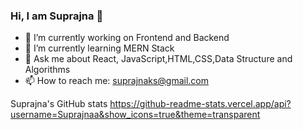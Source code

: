 ### Hi, I am Suprajna 👋

- 🔭 I’m currently working on Frontend and Backend
- 🌱 I’m currently learning MERN Stack
- 💬 Ask me about React, JavaScript,HTML,CSS,Data Structure and Algorithms
- 📫 How to reach me: suprajnaks@gmail.com

Suprajna's GitHub stats https://github-readme-stats.vercel.app/api?username=Suprajnaa&show_icons=true&theme=transparent
